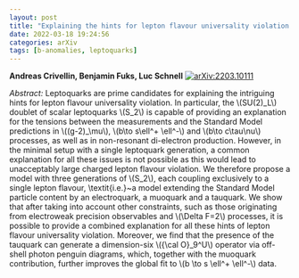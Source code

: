 ```yaml
---
layout: post
title: "Explaining the hints for lepton flavour universality violation with three \\(S_2\\) leptoquark generations"
date: 2022-03-18 19:24:56
categories: arXiv
tags: [b-anomalies, leptoquarks]
---
```


**Andreas Crivellin, Benjamin Fuks, Luc Schnell**
[![arXiv:2203.10111](https://img.shields.io/badge/arXiv-2203.10111-00ff00)](https://arxiv.org/abs/2203.10111)

*Abstract:*
Leptoquarks are prime candidates for explaining the intriguing hints for lepton flavour universality violation. In particular, the \\(SU(2)\_L\\) doublet of scalar leptoquarks \\(S\_2\\) is capable of providing an explanation for the tensions between the measurements and the Standard Model predictions in \\((g-2)\_\\mu\\), \\(b\\to s\\ell^+ \\ell^-\\) and \\(b\\to c\\tau\\nu\\) processes, as well as in non-resonant di-electron production. However, in the minimal setup with a single leptoquark generation, a common explanation for all these issues is not possible as this would lead to unacceptably large charged lepton flavour violation. We therefore propose a model with three generations of \\(S\_2\\), each coupling exclusively to a single lepton flavour, \textit{i.e.}~a model extending the Standard Model particle content by an electroquark, a muoquark and a tauquark. We show that after taking into account other constraints, such as those originating from electroweak precision observables and \\(\\Delta F=2\\) processes, it is possible to provide a combined explanation for all these hints of lepton flavour universality violation. Moreover, we find that the presence of the tauquark can generate a dimension-six \\(\{\\cal O\}\_9^U\\) operator via off-shell photon penguin diagrams, which, together with the muoquark contribution, further improves the global fit to \\(b \\to s \\ell^+ \\ell^-\\) data.
